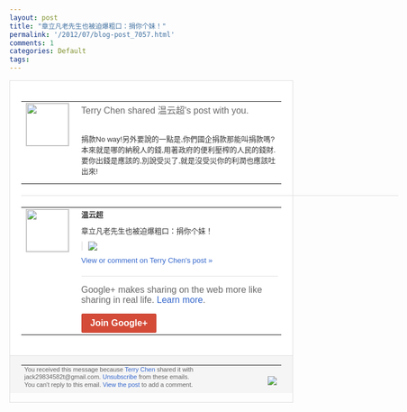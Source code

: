```yaml
---
layout: post
title: "章立凡老先生也被迫爆粗口：捐你个妹！"
permalink: '/2012/07/blog-post_7057.html'
comments: 1
categories: Default
tags: 
---
```

<div style="border:solid 1px #dfdfdf;color:#686868;font:13px Arial"><div style="background-color:#fff;padding:20px;"><table cellpadding="0" cellspacing="0"><tr><td style="padding-right:15px;vertical-align:top"><a href="https://plus.google.com/_/notifications/emlink?emrecipient=110200756825219614165&amp;emid=CJC5h87SsbECFYyb5Qod7woAAA&amp;path=%2F108643996575278738906&amp;dt=1343109988476&amp;uob=8"><img height="75" src="https://lh3.googleusercontent.com/-KKRGTyJ5Bl0/AAAAAAAAAAI/AAAAAAAAEEY/jllxqER5dCk/s75-c-k-a/photo.jpg" style="border:solid 1px #cccccc;" width="75"/></a></td><td style="width:578px;color:#333;font:13px Arial;vertical-align:top;"><div style="color:#686868;font:16px Arial;;padding-bottom:15px">Terry Chen shared 温云超's post with you.</div><div style="padding-bottom:10px"><br/>捐款No way!另外要說的一點是,你們國企捐款那<wbr/>能叫捐款嗎?本來就是哪的納稅人的錢,用著<wbr/>政府的便利壓榨的人民的錢財.要你出錢是應<wbr/>該的,別說受災了,就是沒受災你的利潤也應<wbr/>該吐出來!</div></td></tr></table><div style="margin:20px 0;border-bottom:solid 1px #dfdfdf;width:670px;"></div><table cellpadding="0" cellspacing="0"><tr><td style="padding-right:15px;vertical-align:top"><a href="https://plus.google.com/_/notifications/emlink?emrecipient=110200756825219614165&amp;emid=CJC5h87SsbECFYyb5Qod7woAAA&amp;path=%2F108105216183622857074&amp;dt=1343109988476&amp;uob=8"><img height="75" src="https://lh5.googleusercontent.com/-YzDDJt3cVbY/AAAAAAAAAAI/AAAAAAAAHMk/8KwTtILk0D0/s75-c-k-a/photo.jpg" style="border:solid 1px #cccccc;" width="75"/></a></td><td style="width:578px;color:#333;font:13px Arial;vertical-align:top;"><div style="font-weight:bold;padding-bottom:10px">温云超</div><div style="padding-bottom:10px">章立凡老先生也被迫爆粗口：捐你个妹！</div><div style="margin-bottom:10px;padding-left:10px; border-left:2px solid #EAEAEA"><span style="margin-right:5px"><a href="https://plus.google.com/_/notifications/emlink?emrecipient=110200756825219614165&amp;emid=CJC5h87SsbECFYyb5Qod7woAAA&amp;path=%2F108643996575278738906%2Fposts%2FDjbX1UkhpuY%3Fgpinv%3DAMIXal-7ntrf9FDEOcegPBG6vE2ViqEewR9eTYLT-EITi5lqnfApFZlkY8QD_wt6H0B4m_i_IU3t6jtr1-2mm3O2UDHHbuLEgUoweV6yP693gkStFKb1s0s&amp;dt=1343109988476&amp;uob=8" style="zSoyz;"><img border="0" src="https://lh4.googleusercontent.com/-jOits07UUZo/UA43E-PaepI/AAAAAAABz6o/MHKK3eC8mzU/h120/%25E7%25AB%25A0%25E7%25AB%258B%25E5%2587%25A1%25E7%259A%2584%25E5%25BE%25AE%25E5%258D%259A%2B%25E6%2596%25B0%25E6%25B5%25AA%25E5%25BE%25AE%25E5%258D%259A-%25E9%259A%258F%25E6%2597%25B6%25E9%259A%258F%25E5%259C%25B0%25E5%2588%2586%25E4%25BA%25AB%25E8%25BA%25AB%25E8%25BE%25B9%25E7%259A%2584%25E6%2596%25B0%25E9%25B2%259C%25E4%25BA%258B%25E5%2584%25BF.png" style="max-height:200px;max-width:275px"/></a></span></div><a href="https://plus.google.com/_/notifications/emlink?emrecipient=110200756825219614165&amp;emid=CJC5h87SsbECFYyb5Qod7woAAA&amp;path=%2F108643996575278738906%2Fposts%2FDjbX1UkhpuY%3Fgpinv%3DAMIXal-7ntrf9FDEOcegPBG6vE2ViqEewR9eTYLT-EITi5lqnfApFZlkY8QD_wt6H0B4m_i_IU3t6jtr1-2mm3O2UDHHbuLEgUoweV6yP693gkStFKb1s0s&amp;dt=1343109988476&amp;uob=8" style="color:#3366CC;text-decoration:none;">View or comment on Terry Chen's post »</a><div style="margin-top:20px;border-top:solid 1px #dfdfdf"><div style="padding:15px 0;color:#686868;font:16px Arial;">Google+ makes sharing on the web more like sharing in real life. <a href="http://www.google.com/+/learnmore/" style="color:#3366CC;text-decoration:none;">Learn more</a>.</div><a href="https://plus.google.com/_/notifications/emlink?emrecipient=110200756825219614165&amp;emid=CJC5h87SsbECFYyb5Qod7woAAA&amp;path=%2F%3Fgpinv%3DAMIXal-7ntrf9FDEOcegPBG6vE2ViqEewR9eTYLT-EITi5lqnfApFZlkY8QD_wt6H0B4m_i_IU3t6jtr1-2mm3O2UDHHbuLEgUoweV6yP693gkStFKb1s0s&amp;dt=1343109988476&amp;uob=8" style="display:inline-block;padding:7px 15px;background-color:#d44b38; color:#fff;font-size:16px; font-weight:bold;border-radius:2px;-webkit-border-radius:2px; -moz-border-radius:2px;border:solid 1px #c43b28; white-space:nowrap;text-decoration:none">Join Google+</a></div></td></tr></table></div><div style="border-top:solid 1px #dfdfdf;padding:0 20px; background-color:#f5f5f5"><table cellpadding="0" cellspacing="0" style="height:50px"><tbody><tr><td style="vertical-align:middle;width:100%; color:#636363;font:11px Arial; line-height:120%">You received this message because <a href="https://plus.google.com/_/notifications/emlink?emrecipient=110200756825219614165&amp;emid=CJC5h87SsbECFYyb5Qod7woAAA&amp;path=%2F108643996575278738906%3Fgpinv%3DAMIXal-7ntrf9FDEOcegPBG6vE2ViqEewR9eTYLT-EITi5lqnfApFZlkY8QD_wt6H0B4m_i_IU3t6jtr1-2mm3O2UDHHbuLEgUoweV6yP693gkStFKb1s0s&amp;dt=1343109988476&amp;uob=8" style="color:#3366CC;text-decoration:none;">Terry Chen</a> shared it with jack29834582t@gmail.com. <a href="https://plus.google.com/_/notifications/emlink?emrecipient=110200756825219614165&amp;emid=CJC5h87SsbECFYyb5Qod7woAAA&amp;path=%2F_%2Fnonplus%2Femailsettings%3Fgpinv%3DAMIXal-7ntrf9FDEOcegPBG6vE2ViqEewR9eTYLT-EITi5lqnfApFZlkY8QD_wt6H0B4m_i_IU3t6jtr1-2mm3O2UDHHbuLEgUoweV6yP693gkStFKb1s0s%26est%3DADH5u8WVsCv7QB6FSC2CwWN0Zhh_hfYf1kDZGWGVNna64qoyScvmoZnt3RrKiqSUR58OX9fwd7KMRacCXbgjSQvgmzhJeTY3YI8__WetLW5jLXsl6UZVla3Chd47JokJHoDlK0x04Eig9_Br6GGmnM__lR12GEF94A&amp;dt=1343109988476&amp;uob=8" style="color:#3366CC;text-decoration:none;">Unsubscribe</a> from these emails.<br>You can't reply to this email. <a href="https://plus.google.com/_/notifications/emlink?emrecipient=110200756825219614165&amp;emid=CJC5h87SsbECFYyb5Qod7woAAA&amp;path=%2F108643996575278738906%2Fposts%2FDjbX1UkhpuY%3Fgpinv%3DAMIXal-7ntrf9FDEOcegPBG6vE2ViqEewR9eTYLT-EITi5lqnfApFZlkY8QD_wt6H0B4m_i_IU3t6jtr1-2mm3O2UDHHbuLEgUoweV6yP693gkStFKb1s0s&amp;dt=1343109988476&amp;uob=8" style="color:#3366CC;text-decoration:none;">View the post</a> to add a comment.<br/></br></td><td><img src="https://ssl.gstatic.com/s2/oz/images/notifications/logo/google-plus-6617a72bb36cc548861652780c9e6ff1.png"/></td></tr></tbody></table></div></div>